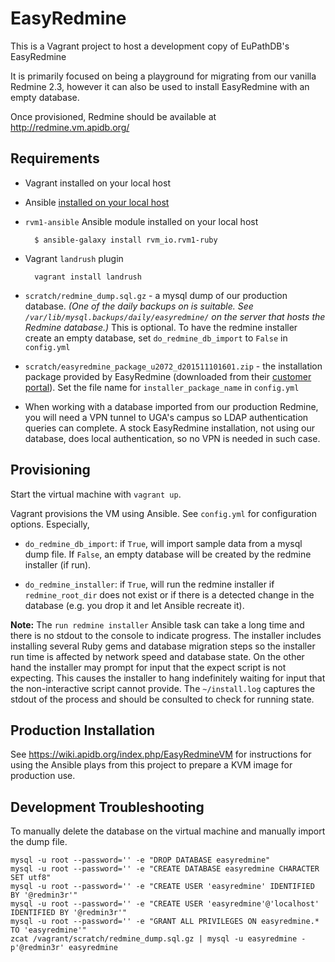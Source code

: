 # EasyRedmine

This is a Vagrant project to host a development copy of EuPathDB's
EasyRedmine

It is primarily focused on being a playground for migrating from our
vanilla Redmine 2.3, however it can also be used to install EasyRedmine
with an empty database.

Once provisioned, Redmine should be available at http://redmine.vm.apidb.org/

## Requirements

- Vagrant installed on your local host

- Ansible [installed on your local host](http://docs.ansible.com/ansible/intro_installation.html)

- `rvm1-ansible` Ansible module installed on your local host

        $ ansible-galaxy install rvm_io.rvm1-ruby

- Vagrant `landrush` plugin

        vagrant install landrush

- `scratch/redmine_dump.sql.gz` - a mysql dump of our production
database.  _(One of the daily backups on is suitable. See
`/var/lib/mysql.backups/daily/easyredmine/` on the server that hosts the
Redmine database.)_ This is optional. To have the redmine installer
create an empty database, set `do_redmine_db_import` to `False` in
`config.yml`

- `scratch/easyredmine_package_u2072_d201511101601.zip` - the
installation package provided by EasyRedmine (downloaded from their
[customer portal](https://www.easyredmine.com/customer-portal)).
Set the file name for `installer_package_name` in `config.yml`

- When working with a database imported from our production Redmine, you
will need a VPN tunnel to UGA's campus so LDAP authentication queries
can complete. A stock EasyRedmine installation, not using our database,
does local authentication, so no VPN is needed in such case.

## Provisioning

Start the virtual machine with `vagrant up`.

Vagrant provisions the VM using Ansible. See
`config.yml` for configuration options. Especially,

- `do_redmine_db_import`: if `True`, will import sample data from a
mysql dump file. If `False`, an empty database will be created by the
redmine installer (if run).

- `do_redmine_installer`: if `True`, will run the redmine installer if
`redmine_root_dir` does not exist or if there is a detected change in
the database (e.g. you drop it and let Ansible recreate it).

**Note:** The `run redmine installer` Ansible task can take a long time
and there is no stdout to the console to indicate progress. The
installer includes installing several Ruby gems and database migration
steps so the installer run time is affected by network speed and
database state. On the other hand the installer may prompt for input
that the expect script is not expecting. This causes the installer to
hang indefinitely waiting for input that the non-interactive script
cannot provide. The `~/install.log` captures the stdout of the process
and should be consulted to check for running state.

## Production Installation

See https://wiki.apidb.org/index.php/EasyRedmineVM for instructions for
using the Ansible plays from this project to prepare a KVM image for
production use.


## Development Troubleshooting

To manually delete the database on the virtual machine and manually
import the dump file.

    mysql -u root --password='' -e "DROP DATABASE easyredmine"
    mysql -u root --password='' -e "CREATE DATABASE easyredmine CHARACTER SET utf8"
    mysql -u root --password='' -e "CREATE USER 'easyredmine' IDENTIFIED BY '@redmin3r'"
    mysql -u root --password='' -e "CREATE USER 'easyredmine'@'localhost' IDENTIFIED BY '@redmin3r'"
    mysql -u root --password='' -e "GRANT ALL PRIVILEGES ON easyredmine.* TO 'easyredmine'"
    zcat /vagrant/scratch/redmine_dump.sql.gz | mysql -u easyredmine -p'@redmin3r' easyredmine
